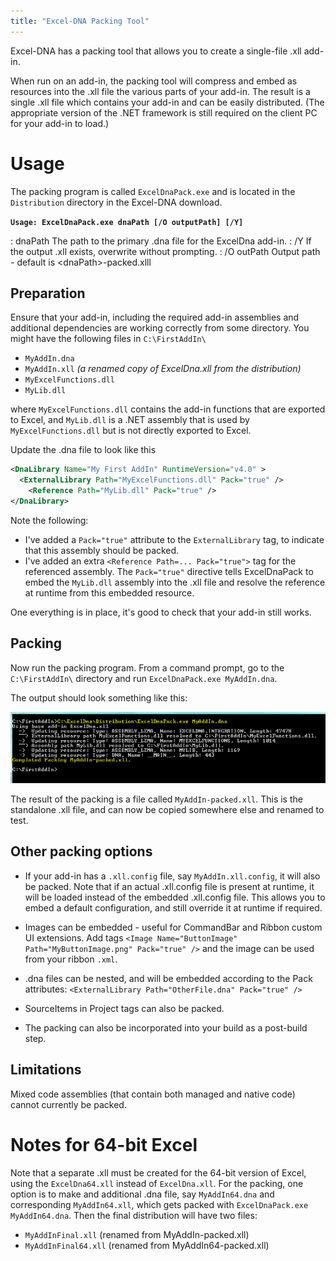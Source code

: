 ```yaml
---
title: "Excel-DNA Packing Tool"
---
```

Excel-DNA has a packing tool that allows you to create a single-file .xll add-in.

When run on an add-in, the packing tool will compress and embed as resources into the .xll file the various parts of your add-in. The result is a single .xll file which contains your add-in and can be easily distributed. (The appropriate version of the .NET framework is still required on the client PC for your add-in to load.)

# Usage

The packing program is called `ExcelDnaPack.exe` and is located in the `Distribution` directory in the Excel-DNA download.

**`Usage: ExcelDnaPack.exe dnaPath [/O outputPath] [/Y]`**

:  dnaPath      The path to the primary .dna file for the ExcelDna add-in.
:  /Y           If the output .xll exists, overwrite without prompting.
:  /O outPath   Output path - default is <dnaPath\>-packed.xlll

## Preparation

Ensure that your add-in, including the required add-in assemblies and additional dependencies are working correctly from some directory. You might have the following files in `C:\FirstAddIn\`

- `MyAddIn.dna`
- `MyAddIn.xll` _(a renamed copy of ExcelDna.xll from the distribution)_
- `MyExcelFunctions.dll`
- `MyLib.dll`

where `MyExcelFunctions.dll` contains the add-in functions that are exported to Excel, and `MyLib.dll` is a .NET assembly that is used by `MyExcelFunctions.dll` but is not directly exported to Excel.

Update the .dna file to look like this

```xml
<DnaLibrary Name="My First AddIn" RuntimeVersion="v4.0" >
  <ExternalLibrary Path="MyExcelFunctions.dll" Pack="true" />
    <Reference Path="MyLib.dll" Pack="true" />
</DnaLibrary>
```

Note the following:
- I've added a `Pack="true"` attribute to the `ExternalLibrary` tag, to indicate that this assembly should be packed.
- I've added an extra `<Reference Path=... Pack="true">` tag for the referenced assembly. The `Pack="true"` directive tells ExcelDnaPack to embed the `MyLib.dll` assembly into the .xll file and resolve the reference at runtime from this embedded resource.

One everything is in place, it's good to check that your add-in still works.

## Packing

Now run the packing program. From a command prompt, go to the `C:\FirstAddIn\` directory and run `ExcelDnaPack.exe MyAddIn.dna`.

The output should look something like this:

![Excel-DNA Packing Tool Packing CommandLine Output](./assets/exceldna-packing-tool-packing-commandline-output.png)

The result of the packing is a file called `MyAddIn-packed.xll`. This is the standalone .xll file, and can now be copied somewhere else and renamed to test.

## Other packing options

- If your add-in has a `.xll.config` file, say `MyAddIn.xll.config`, it will also be packed. Note that if an actual .xll.config file is present at runtime, it will be loaded instead of the embedded .xll.config file. This allows you to embed a default configuration, and still override it at runtime if required.

- Images can be embedded - useful for CommandBar and Ribbon custom UI extensions. Add tags `<Image Name="ButtonImage" Path="MyButtonImage.png" Pack="true" />` and the image can be used from your ribbon `.xml`.

- .dna files can be nested, and will be embedded according to the Pack attributes: `<ExternalLibrary Path="OtherFile.dna" Pack="true" />`
- SourceItems in Project tags can also be packed.

- The packing can also be incorporated into your build as a post-build step.

## Limitations

Mixed code assemblies (that contain both managed and native code) cannot currently be packed.

# Notes for 64-bit Excel

Note that a separate .xll must be created for the 64-bit version of Excel, using the `ExcelDna64.xll` instead of `ExcelDna.xll`. For the packing, one option is to make and additional .dna file, say `MyAddIn64.dna` and corresponding `MyAddIn64.xll`, which gets packed with `ExcelDnaPack.exe MyAddIn64.dna`. Then the final distribution will have two files:

- `MyAddInFinal.xll` (renamed from MyAddIn-packed.xll)
- `MyAddInFinal64.xll` (renamed from MyAddIn64-packed.xll)
